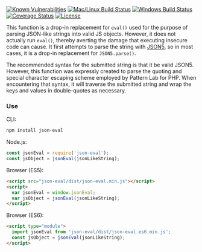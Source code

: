 [![Known Vulnerabilities][snyk-image]][snyk-url]
[![Mac/Linux Build Status][travis-image]][travis-url]
[![Windows Build Status][appveyor-image]][appveyor-url]
[![Coverage Status][coveralls-image]][coveralls-url]
[![License][license-image]][license-url]

This function is a drop-in replacement for `eval()` used for the purpose of 
parsing JSON-like strings into valid JS objects. However, it does not actually 
run `eval()`, thereby averting the damage that executing insecure code can 
cause. It first attempts to parse the string with [JSON5](http://json5.org), so 
in most cases, it is a drop-in replacement for `JSON5.parse()`.

The recommended syntax for the submitted string is that it be valid JSON5. 
However, this function was expressly created to parse the quoting and special 
character escaping scheme employed by Pattern Lab for PHP. When encountering 
that syntax, it will traverse the submitted string and wrap the keys and values 
in double-quotes as necessary.

### Use

CLI:

```bash
npm install json-eval
```

Node.js:

```javascript
const jsonEval = require('json-eval');
const jsObject = jsonEval(jsonLikeString);
```

Browser (ES5):

```html
<script src="json-eval/dist/json-eval.min.js"></script>
<script>
  var jsonEval = window.jsonEval;
  var jsObject = jsonEval(jsonLikeString);
</script>
```

Browser (ES6):

```html
<script type="module">
  import jsonEval from 'json-eval/dist/json-eval.es6.min.js';
  const jsObject = jsonEval(jsonLikeString);
</script>
```

[snyk-image]: https://snyk.io/test/github/electric-eloquence/json-eval/master/badge.svg
[snyk-url]: https://snyk.io/test/github/electric-eloquence/json-eval/master

[travis-image]: https://img.shields.io/travis/electric-eloquence/json-eval.svg?label=mac%20%26%20linux
[travis-url]: https://travis-ci.org/electric-eloquence/json-eval

[appveyor-image]: https://img.shields.io/appveyor/ci/e2tha-e/json-eval.svg?label=windows
[appveyor-url]: https://ci.appveyor.com/project/e2tha-e/json-eval

[coveralls-image]: https://img.shields.io/coveralls/electric-eloquence/json-eval/master.svg
[coveralls-url]: https://coveralls.io/r/electric-eloquence/json-eval

[license-image]: https://img.shields.io/github/license/electric-eloquence/json-eval.svg
[license-url]: https://raw.githubusercontent.com/electric-eloquence/json-eval/master/LICENSE
